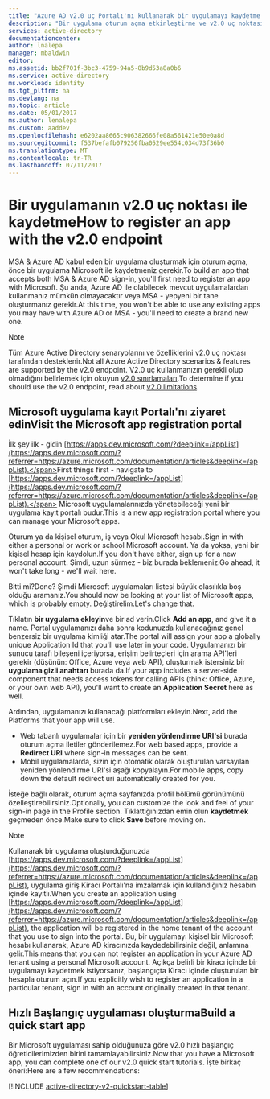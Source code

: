 ```yaml
---
title: "Azure AD v2.0 uç Portalı'nı kullanarak bir uygulamayı kaydetme | Microsoft Docs"
description: "Bir uygulama oturum açma etkinleştirme ve v2.0 uç noktası kullanarak Microsoft hizmetlerine erişmek için Microsoft ile kaydetme"
services: active-directory
documentationcenter: 
author: lnalepa
manager: mbaldwin
editor: 
ms.assetid: bb2f701f-3bc3-4759-94a5-8b9d53a8a0b6
ms.service: active-directory
ms.workload: identity
ms.tgt_pltfrm: na
ms.devlang: na
ms.topic: article
ms.date: 05/01/2017
ms.author: lenalepa
ms.custom: aaddev
ms.openlocfilehash: e6202aa8665c906382666fe08a561421e50e0a8d
ms.sourcegitcommit: f537befafb079256fba0529ee554c034d73f36b0
ms.translationtype: MT
ms.contentlocale: tr-TR
ms.lasthandoff: 07/11/2017
---
```

# <a name="how-to-register-an-app-with-the-v20-endpoint"></a><span data-ttu-id="d72ee-103">Bir uygulamanın v2.0 uç noktası ile kaydetme</span><span class="sxs-lookup"><span data-stu-id="d72ee-103">How to register an app with the v2.0 endpoint</span></span>
<span data-ttu-id="d72ee-104">MSA & Azure AD kabul eden bir uygulama oluşturmak için oturum açma, önce bir uygulama Microsoft ile kaydetmeniz gerekir.</span><span class="sxs-lookup"><span data-stu-id="d72ee-104">To build an app that accepts both MSA & Azure AD sign-in, you'll first need to register an app with Microsoft.</span></span>  <span data-ttu-id="d72ee-105">Şu anda, Azure AD ile olabilecek mevcut uygulamalardan kullanmanız mümkün olmayacaktır veya MSA - yepyeni bir tane oluşturmanız gerekir.</span><span class="sxs-lookup"><span data-stu-id="d72ee-105">At this time, you won't be able to use any existing apps you may have with Azure AD or MSA - you'll need to create a brand new one.</span></span>

> [!NOTE]
> <span data-ttu-id="d72ee-106">Tüm Azure Active Directory senaryolarını ve özelliklerini v2.0 uç noktası tarafından desteklenir.</span><span class="sxs-lookup"><span data-stu-id="d72ee-106">Not all Azure Active Directory scenarios & features are supported by the v2.0 endpoint.</span></span>  <span data-ttu-id="d72ee-107">V2.0 uç kullanmanızın gerekli olup olmadığını belirlemek için okuyun [v2.0 sınırlamaları](active-directory-v2-limitations.md).</span><span class="sxs-lookup"><span data-stu-id="d72ee-107">To determine if you should use the v2.0 endpoint, read about [v2.0 limitations](active-directory-v2-limitations.md).</span></span>
> 
> 

## <a name="visit-the-microsoft-app-registration-portal"></a><span data-ttu-id="d72ee-108">Microsoft uygulama kayıt Portalı'nı ziyaret edin</span><span class="sxs-lookup"><span data-stu-id="d72ee-108">Visit the Microsoft app registration portal</span></span>
<span data-ttu-id="d72ee-109">İlk şey ilk - gidin [https://apps.dev.microsoft.com/?deeplink=/appList](https://apps.dev.microsoft.com/?referrer=https://azure.microsoft.com/documentation/articles&deeplink=/appList).</span><span class="sxs-lookup"><span data-stu-id="d72ee-109">First things first - navigate to [https://apps.dev.microsoft.com/?deeplink=/appList](https://apps.dev.microsoft.com/?referrer=https://azure.microsoft.com/documentation/articles&deeplink=/appList).</span></span>  <span data-ttu-id="d72ee-110">Microsoft uygulamalarınızda yönetebileceği yeni bir uygulama kayıt portalı budur.</span><span class="sxs-lookup"><span data-stu-id="d72ee-110">This is a new app registration portal where you can manage your Microsoft apps.</span></span>

<span data-ttu-id="d72ee-111">Oturum ya da kişisel oturum, iş veya Okul Microsoft hesabı.</span><span class="sxs-lookup"><span data-stu-id="d72ee-111">Sign in with either a personal or work or school Microsoft account.</span></span>  <span data-ttu-id="d72ee-112">Ya da yoksa, yeni bir kişisel hesap için kaydolun.</span><span class="sxs-lookup"><span data-stu-id="d72ee-112">If you don't have either, sign up for a new personal account.</span></span> <span data-ttu-id="d72ee-113">Şimdi, uzun sürmez - biz burada beklemeniz.</span><span class="sxs-lookup"><span data-stu-id="d72ee-113">Go ahead, it won't take long - we'll wait here.</span></span>

<span data-ttu-id="d72ee-114">Bitti mi?</span><span class="sxs-lookup"><span data-stu-id="d72ee-114">Done?</span></span> <span data-ttu-id="d72ee-115">Şimdi Microsoft uygulamaları listesi büyük olasılıkla boş olduğu aramanız.</span><span class="sxs-lookup"><span data-stu-id="d72ee-115">You should now be looking at your list of Microsoft apps, which is probably empty.</span></span>  <span data-ttu-id="d72ee-116">Değiştirelim.</span><span class="sxs-lookup"><span data-stu-id="d72ee-116">Let's change that.</span></span>

<span data-ttu-id="d72ee-117">Tıklatın **bir uygulama ekleyin**ve bir ad verin.</span><span class="sxs-lookup"><span data-stu-id="d72ee-117">Click **Add an app**, and give it a name.</span></span>  <span data-ttu-id="d72ee-118">Portal uygulamanızı daha sonra kodunuzda kullanacağınız genel benzersiz bir uygulama kimliği atar.</span><span class="sxs-lookup"><span data-stu-id="d72ee-118">The portal will assign your app a globally unique  Application Id that you'll use later in your code.</span></span>  <span data-ttu-id="d72ee-119">Uygulamanızı bir sunucu tarafı bileşeni içeriyorsa, erişim belirteçleri için arama API'leri gerekir (düşünün: Office, Azure veya web API), oluşturmak istersiniz bir **uygulama gizli anahtarı** burada da.</span><span class="sxs-lookup"><span data-stu-id="d72ee-119">If your app includes a server-side component that needs access tokens for calling APIs (think: Office, Azure, or your own web API), you'll want to create an **Application Secret** here as well.</span></span>

<span data-ttu-id="d72ee-120">Ardından, uygulamanızı kullanacağı platformları ekleyin.</span><span class="sxs-lookup"><span data-stu-id="d72ee-120">Next, add the Platforms that your app will use.</span></span>

* <span data-ttu-id="d72ee-121">Web tabanlı uygulamalar için bir **yeniden yönlendirme URI'si** burada oturum açma iletiler gönderilemez.</span><span class="sxs-lookup"><span data-stu-id="d72ee-121">For web based apps, provide a **Redirect URI** where sign-in messages can be sent.</span></span>
* <span data-ttu-id="d72ee-122">Mobil uygulamalarda, sizin için otomatik olarak oluşturulan varsayılan yeniden yönlendirme URI'si aşağı kopyalayın.</span><span class="sxs-lookup"><span data-stu-id="d72ee-122">For mobile apps, copy down the default redirect uri automatically created for you.</span></span>

<span data-ttu-id="d72ee-123">İsteğe bağlı olarak, oturum açma sayfanızda profil bölümü görünümünü özelleştirebilirsiniz.</span><span class="sxs-lookup"><span data-stu-id="d72ee-123">Optionally, you can customize the look and feel of your sign-in page in the Profile section.</span></span>  <span data-ttu-id="d72ee-124">Tıklattığınızdan emin olun **kaydetmek** geçmeden önce.</span><span class="sxs-lookup"><span data-stu-id="d72ee-124">Make sure to click **Save** before moving on.</span></span>

> [!NOTE]
> <span data-ttu-id="d72ee-125">Kullanarak bir uygulama oluşturduğunuzda [https://apps.dev.microsoft.com/?deeplink=/appList](https://apps.dev.microsoft.com/?referrer=https://azure.microsoft.com/documentation/articles&deeplink=/appList), uygulama giriş Kiracı Portalı'na imzalamak için kullandığınız hesabın içinde kayıtlı.</span><span class="sxs-lookup"><span data-stu-id="d72ee-125">When you create an application using [https://apps.dev.microsoft.com/?deeplink=/appList](https://apps.dev.microsoft.com/?referrer=https://azure.microsoft.com/documentation/articles&deeplink=/appList), the application will be registered in the home tenant of the account that you use to sign into the portal.</span></span>  <span data-ttu-id="d72ee-126">Bu, bir uygulamayı kişisel bir Microsoft hesabı kullanarak, Azure AD kiracınızda kaydedebilirsiniz değil, anlamına gelir.</span><span class="sxs-lookup"><span data-stu-id="d72ee-126">This means that you can not register an application in your Azure AD tenant using a personal Microsoft account.</span></span>  <span data-ttu-id="d72ee-127">Açıkça belirli bir kiracı içinde bir uygulamayı kaydetmek istiyorsanız, başlangıçta Kiracı içinde oluşturulan bir hesapla oturum açın.</span><span class="sxs-lookup"><span data-stu-id="d72ee-127">If you explicitly wish to register an application in a particular tenant, sign in with an account originally created in that tenant.</span></span>
> 
> 

## <a name="build-a-quick-start-app"></a><span data-ttu-id="d72ee-128">Hızlı Başlangıç uygulaması oluşturma</span><span class="sxs-lookup"><span data-stu-id="d72ee-128">Build a quick start app</span></span>
<span data-ttu-id="d72ee-129">Bir Microsoft uygulaması sahip olduğunuza göre v2.0 hızlı başlangıç öğreticilerimizden birini tamamlayabilirsiniz.</span><span class="sxs-lookup"><span data-stu-id="d72ee-129">Now that you have a Microsoft app, you can complete one of our v2.0 quick start tutorials.</span></span>  <span data-ttu-id="d72ee-130">İşte birkaç öneri:</span><span class="sxs-lookup"><span data-stu-id="d72ee-130">Here are a few recommendations:</span></span>

[!INCLUDE [active-directory-v2-quickstart-table](../../../includes/active-directory-v2-quickstart-table.md)]

